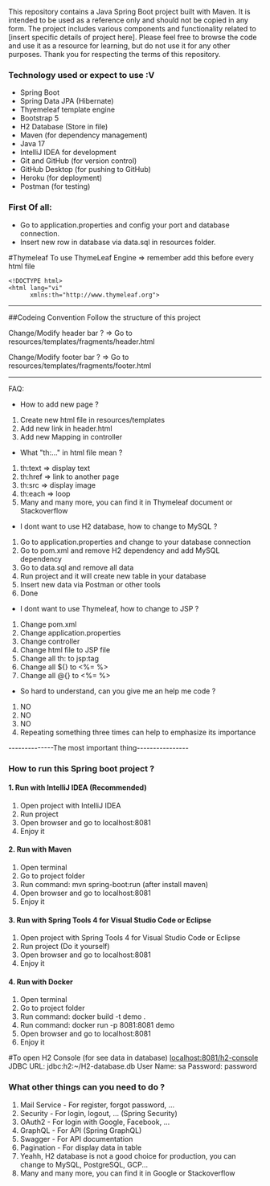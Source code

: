 This repository contains a Java Spring Boot project built with Maven. It is intended to be used as a reference only and
should not be copied in any form. The project includes various components and functionality related
to [insert specific details of project here]. Please feel free to browse the code and use it as a resource for learning,
but do not use it for any other purposes. Thank you for respecting the terms of this repository.

### Technology used or expect to use :V

* Spring Boot
* Spring Data JPA (Hibernate)
* Thyemeleaf template engine
* Bootstrap 5
* H2 Database (Store in file)
* Maven (for dependency management)
* Java 17
* IntelliJ IDEA for development
* Git and GitHub (for version control)
* GitHub Desktop (for pushing to GitHub)
* Heroku (for deployment)
* Postman (for testing)

### First Of all:

- Go to application.properties and config your port and database connection.
- Insert new row in database via data.sql in resources folder.

#Thymeleaf
To use ThymeLeaf Engine => remember add this before every html file

```
<!DOCTYPE html>
<html lang="vi"
      xmlns:th="http://www.thymeleaf.org">
```

------------------
##Codeing Convention
Follow the structure of this project

Change/Modify header bar ? => Go to resources/templates/fragments/header.html

Change/Modify footer bar ? => Go to resources/templates/fragments/footer.html


-------------------
FAQ:

- How to add new page ?

1. Create new html file in resources/templates
2. Add new link in header.html
3. Add new Mapping in controller

- What "th:..." in html file mean ?

1. th:text => display text
2. th:href => link to another page
3. th:src => display image
4. th:each => loop
5. Many and many more, you can find it in Thymeleaf document or Stackoverflow

- I dont want to use H2 database, how to change to MySQL ?

1. Go to application.properties and change to your database connection
2. Go to pom.xml and remove H2 dependency and add MySQL dependency
3. Go to data.sql and remove all data
4. Run project and it will create new table in your database
5. Insert new data via Postman or other tools
6. Done


- I dont want to use Thymeleaf, how to change to JSP ?

1. Change pom.xml
2. Change application.properties
3. Change controller
4. Change html file to JSP file
5. Change all th: to jsp:tag
6. Change all ${} to <%= %>
7. Change all @{} to <%= %>

- So hard to understand, can you give me an help me code ?

1. NO
2. NO
3. NO
4. Repeating something three times can help to emphasize its importance

--------------The most important thing----------------

### How to run this Spring boot project ?

#### 1. Run with IntelliJ IDEA (Recommended)

1. Open project with IntelliJ IDEA
2. Run project
3. Open browser and go to localhost:8081
4. Enjoy it

#### 2. Run with Maven

1. Open terminal
2. Go to project folder
3. Run command: mvn spring-boot:run (after install maven)
4. Open browser and go to localhost:8081
5. Enjoy it

#### 3. Run with Spring Tools 4 for Visual Studio Code or Eclipse

1. Open project with Spring Tools 4 for Visual Studio Code or Eclipse
2. Run project (Do it yourself)
3. Open browser and go to localhost:8081
4. Enjoy it

#### 4. Run with Docker

1. Open terminal
2. Go to project folder
3. Run command: docker build -t demo .
4. Run command: docker run -p 8081:8081 demo
5. Open browser and go to localhost:8081
6. Enjoy it

#To open H2 Console (for see data in database)
[localhost:8081/h2-console]()
JDBC URL: jdbc:h2:~/H2-database.db
User Name: sa
Password: password

### What other things can you need to do ?

1. Mail Service - For register, forgot password, ...
2. Security - For login, logout, ... (Spring Security)
3. OAuth2 - For login with Google, Facebook, ...
4. GraphQL - For API (Spring GraphQL)
5. Swagger - For API documentation
6. Pagination - For display data in table
7. Yeahh, H2 database is not a good choice for production, you can change to MySQL, PostgreSQL, GCP...
8. Many and many more, you can find it in Google or Stackoverflow
    
